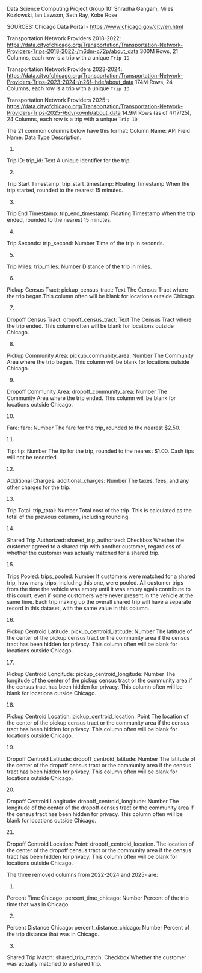 Data Science Computing Project Group 10: Shradha Gangam, Miles Kozlowski, Ian Lawson, Seth Ray, Kobe Rose

SOURCES: Chicago Data Portal - https://www.chicago.gov/city/en.html

Transportation Network Providers 2018-2022: https://data.cityofchicago.org/Transportation/Transportation-Network-Providers-Trips-2018-2022-/m6dm-c72p/about_data
300M Rows, 21 Columns, each row is a trip with a unique `Trip ID`

Transportation Network Providers 2023-2024: https://data.cityofchicago.org/Transportation/Transportation-Network-Providers-Trips-2023-2024-/n26f-ihde/about_data
174M Rows, 24 Columns, each row	is a trip with a unique `Trip ID`

Transportation Network Providers 2025-: https://data.cityofchicago.org/Transportation/Transportation-Network-Providers-Trips-2025-/6dvr-xwnh/about_data
14.9M Rows (as of 4/17/25), 24 Columns, each row is a trip with a unique `Trip ID`


The 21 common columns below have this format:
Column Name: API Field Name: Data Type
Description.

1.
Trip ID: trip_id: Text
A unique identifier for the trip.

2.
Trip Start Timestamp: trip_start_timestamp: Floating Timestamp
When the trip started, rounded to the nearest 15 minutes.

3.
Trip End Timestamp: trip_end_timestamp: Floating Timestamp
When the trip ended, rounded to the nearest 15 minutes.

4.
Trip Seconds: trip_second: Number
Time of the trip in seconds.

5.
Trip Miles: trip_miles: Number
Distance of the trip in miles.

6.
Pickup Census Tract: pickup_census_tract: Text
The Census Tract where the trip began.This column often will be blank for locations outside Chicago.

7.
Dropoff Census Tract: dropoff_census_tract: Text
The Census Tract where the trip ended. This column often will be blank for locations outside Chicago.

8.
Pickup Community Area: pickup_community_area: Number
The Community Area where the trip began. This column will be blank for locations outside Chicago.

9.
Dropoff Community Area: dropoff_community_area: Number
The Community Area where the trip ended. This column will be blank for locations outside Chicago.

10.
Fare: fare: Number
The fare for the trip, rounded to the nearest $2.50.

11.
Tip: tip: Number
The tip for the trip, rounded to the nearest $1.00. Cash tips will not be recorded.

12.
Additional Charges: additional_charges: Number
The taxes, fees, and any other charges for the trip.

13.
Trip Total: trip_total: Number
Total cost of the trip. This is calculated as the total of the previous columns, including rounding.

14.
Shared Trip Authorized: shared_trip_authorized: Checkbox
Whether the customer agreed to a shared trip with another customer, regardless of whether the customer was actually matched for a shared trip.

15.
Trips Pooled: trips_pooled: Number
If customers were matched for a shared trip, how many trips, including this one, were pooled. All customer trips from the time the vehicle was empty until it was empty again contribute to this count, even if some customers were never present in the vehicle at the same time. Each trip making up the overall shared trip will have a separate record in this dataset, with the same value in this column.

16.
Pickup Centroid Latitude: pickup_centroid_latitude: Number
The latitude of the center of the pickup census tract or the community area if the census tract has been hidden for privacy. This column often will be blank for locations outside Chicago.

17.
Pickup Centroid Longitude: pickup_centroid_longitude: Number
The longitude of the center of the pickup census tract or the community area if the census tract has been hidden for privacy. This column often will be blank for locations outside Chicago.

18.
Pickup Centroid Location: pickup_centroid_location: Point
The location of the center of the pickup census tract or the community area if the census tract has been hidden for privacy. This column often will be blank for locations outside Chicago.

19.
Dropoff Centroid Latitude: dropoff_centroid_latitude: Number
The latitude of the center of the dropoff census tract or the community area if the census tract has been hidden for privacy. This column often will be blank for locations outside Chicago.

20.
Dropoff Centroid Longitude: dropoff_centroid_longitude: Number
The longitude of the center of the dropoff census tract or the community area if the census tract has been hidden for privacy. This column often will be blank for locations outside Chicago.

21.
Dropoff Centroid Location: Point: dropoff_centroid_location.
The location of the center of the dropoff census tract or the community area if the census tract has been hidden for privacy. This column often will be blank for locations outside Chicago.




The three removed columns from 2022-2024 and 2025- are:

1.
Percent Time Chicago: percent_time_chicago: Number
Percent of the trip time that was in Chicago.

2.
Percent Distance Chicago: percent_distance_chicago: Number
Percent of the trip distance that was in Chicago.

3.
Shared Trip Match: shared_trip_match: Checkbox
Whether the customer was actually matched to a shared trip.
